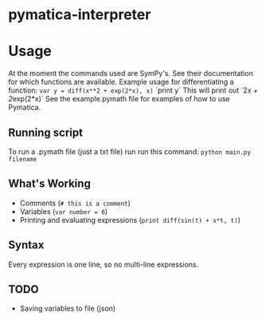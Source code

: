 # pymatica-interpreter

# Usage
At the moment the commands used are SymPy's. See their documentation for which functions are available. Example usage for differentiating a function:
`var y = diff(x**2 + exp(2*x), x)`
´print y´
This will print out ´2*x + 2*exp(2*x)´
See the example.pymath file for examples of how to use Pymatica.

## Running script
To run a .pymath file (just a txt file) run run this command:
`python main.py filename`

## What's Working
- Comments (`# this is a comment`)
- Variables (`var number = 6`)
- Printing and evaluating expressions (`print diff(sin(t) + x*t, t)`) 

## Syntax
Every expression is one line, so no multi-line expressions. 

## TODO
- Saving variables to file (json)
